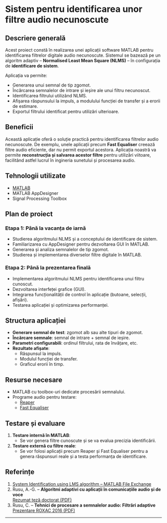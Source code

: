 # Sistem pentru identificarea unor filtre audio necunoscute

## Descriere generală

Acest proiect constă în realizarea unei aplicații software MATLAB pentru identificarea filtrelor digitale audio necunoscute. Sistemul se bazează pe un algoritm adaptiv – **Normalised Least Mean Square (NLMS)** – în configurația de **identificare de sistem**.

Aplicația va permite:
- Generarea unui semnal de tip zgomot.
- Încărcarea semnalelor de intrare și ieșire ale unui filtru necunoscut.
- Identificarea filtrului utilizând NLMS.
- Afișarea răspunsului la impuls, a modulului funcției de transfer și a erorii de estimare.
- Exportul filtrului identificat pentru utilizări ulterioare.

## Beneficii

Această aplicație oferă o soluție practică pentru identificarea filtrelor audio necunoscute. De exemplu, unele aplicații precum **Fast Equaliser** creează filtre audio eficiente, dar nu permit exportul acestora. Aplicația noastră va permite **reconstrucția și salvarea acestor filtre** pentru utilizări viitoare, facilitând astfel lucrul în ingineria sunetului și procesarea audio.

## Tehnologii utilizate

- [MATLAB](https://www.mathworks.com/)
- MATLAB AppDesigner
- Signal Processing Toolbox

## Plan de proiect

### Etapa 1: Până la vacanța de iarnă

- Studierea algoritmului NLMS și a conceptului de identificare de sistem.
- Familiarizarea cu AppDesigner pentru dezvoltarea GUI în MATLAB.
- Generarea și analiza semnalelor de tip zgomot.
- Studierea și implementarea diverselor filtre digitale în MATLAB.

### Etapa 2: Până la prezentarea finală

- Implementarea algoritmului NLMS pentru identificarea unui filtru cunoscut.
- Dezvoltarea interfeței grafice (GUI).
- Integrarea funcționalității de control în aplicație (butoane, selecții, afișări).
- Testarea aplicației și optimizarea performanței.

## Structura aplicației

- **Generare semnal de test**: zgomot alb sau alte tipuri de zgomot.
- **Încărcare semnale**: semnal de intrare + semnal de ieșire.
- **Parametri configurabili**: ordinul filtrului, rata de învățare, etc.
- **Rezultate afișate**:
  - Răspunsul la impuls.
  - Modulul funcției de transfer.
  - Graficul erorii în timp.

## Resurse necesare

- MATLAB cu toolbox-uri dedicate procesării semnalului.
- Programe audio pentru testare: 
  - [Reaper](https://www.reaper.fm/)
  - [Fast Equaliser](https://sourceforge.net/projects/fastequalizer/)

## Testare și evaluare

1. **Testare internă în MATLAB**:
   - Se vor genera filtre cunoscute și se va evalua precizia identificării.
2. **Testare externă cu filtre reale**:
   - Se vor folosi aplicații precum Reaper și Fast Equaliser pentru a genera răspunsuri reale și a testa performanța de identificare.

## Referințe

1. [System Identification using LMS algorithm – MATLAB File Exchange](https://www.mathworks.com/matlabcentral/fileexchange/63935-system-identification-using-least-mean-square-lms-algorithm?s_tid=prof_contriblnk)
2. Rusu, A.-G. – **Algoritmi adaptivi cu aplicații în comunicațiile audio și de voce**  
   [Rezumat teză doctorat (PDF)](https://docs.upb.ro/wp-content/uploads/2022/09/REZUMAT-TEZA_Rusu_RO.pdf)
3. Rusu, C. – **Tehnici de procesare a semnalelor audio: Filtrări adaptive**  
   [Prezentare ROXAC 2016 (PDF)](https://sp.utcluj.ro/ROXAC2016/Prezentari_postere/FiltrariAdaptive.pdf)

---
